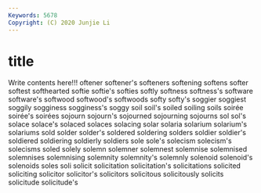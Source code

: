```yaml
---
Keywords: 5678
Copyright: (C) 2020 Junjie Li
---
```


# title

Write contents here!!!
oftener 
softener's 
softeners 
softening 
softens 
softer 
softest 
softhearted
softie 
softie's 
softies 
softly 
softness 
softness's 
software 
software's 
softwood 
softwood's
softwoods 
softy 
softy's 
soggier 
soggiest 
soggily 
sogginess 
sogginess's 
soggy 
soil
soil's 
soiled 
soiling 
soils 
soirée 
soirée's 
soirées 
sojourn 
sojourn's 
sojourned
sojourning 
sojourns 
sol 
sol's 
solace 
solace's 
solaced 
solaces 
solacing 
solar
solaria 
solarium 
solarium's 
solariums 
sold 
solder 
solder's 
soldered 
soldering 
solders
soldier 
soldier's 
soldiered 
soldiering 
soldierly 
soldiers 
sole 
sole's 
solecism 
solecism's
solecisms 
soled 
solely 
solemn 
solemner 
solemnest 
solemnise 
solemnised 
solemnises 
solemnising
solemnity 
solemnity's 
solemnly 
solenoid 
solenoid's 
solenoids 
soles 
soli 
solicit 
solicitation
solicitation's 
solicitations 
solicited 
soliciting 
solicitor 
solicitor's 
solicitors 
solicitous 
solicitously 
solicits
solicitude 
solicitude's 
